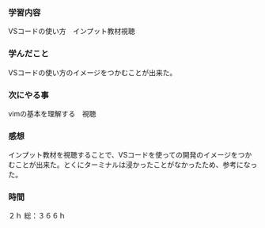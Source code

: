 ### 学習内容
VSコードの使い方　インプット教材視聴
### 学んだこと
VSコードの使い方のイメージをつかむことが出来た。
### 次にやる事
vimの基本を理解する　視聴
### 感想
インプット教材を視聴することで、VSコードを使っての開発のイメージをつかむことが出来た。とくにターミナルは浸かったことがなかったため、参考になった。
### 時間
２ｈ
総：３６６ｈ
